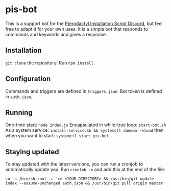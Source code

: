 # pis-bot
This is a support bot for the [Pterodactyl Installation Script Discord](https://discord.gg/zhUu4rv), but feel free to adapt it for your own uses. It is a simple bot that responds to commands and keywords and gives a response.

## Installation

`git clone` the repository. Run `npm install`.

## Configuration

Commands and triggers are defined in `triggers.json`. Bot token is defined in `auth.json`.

## Running

One-time start: `node index.js`
Encapsulated in while-true loop: `start-bot.sh`
As a system service: `install-service.sh && systemctl daemon-reload` then when you want to start: `systemctl start pis-bot`

## Staying updated

To stay updated with the latest versions, you can run a cronjob to automatically update you. Run `crontab -e` and add this at the end of the file:
```
su -s /bin/sh root -c 'cd <YOUR DIRECTORY> && /usr/bin/git update-index --assume-unchanged auth.json && /usr/bin/git pull origin master'
```

